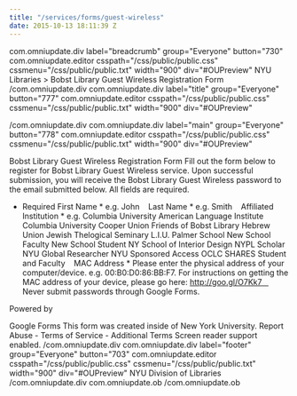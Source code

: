 ```yaml
---
title: "/services/forms/guest-wireless"
date: 2015-10-13 18:11:39 Z
---
```


com.omniupdate.div label="breadcrumb" group="Everyone" button="730"  com.omniupdate.editor csspath="/css/public/public.css" cssmenu="/css/public/public.txt" width="900" div="#OUPreview"
			NYU Libraries > Bobst Library Guest Wireless Registration Form
/com.omniupdate.div
com.omniupdate.div label="title" group="Everyone" button="777"  com.omniupdate.editor csspath="/css/public/public.css" cssmenu="/css/public/public.txt" width="900" div="#OUPreview"

/com.omniupdate.div com.omniupdate.div label="main" group="Everyone" button="778"  com.omniupdate.editor csspath="/css/public/public.css" cssmenu="/css/public/public.txt" width="900" div="#OUPreview"

Bobst Library Guest Wireless Registration Form
Fill out the form below to register for Bobst Library Guest Wireless service. Upon successful submission, you will receive the Bobst Library Guest Wireless password to the email submitted below. All fields are required.
* Required
			First Name * e.g. John    Last Name * e.g. Smith    Affiliated Institution * e.g. Columbia University
			American Language Institute Columbia University Cooper Union Friends of Bobst Library Hebrew Union Jewish Thelogical Seminary L.I.U. Palmer School New School Faculty New School Student NY School of Interior Design NYPL Scholar NYU Global Researcher NYU Sponsored Access OCLC SHARES Student and Faculty    MAC Address * Please enter the physical address of your computer/device. e.g. 00:B0:D0:86:BB:F7. For instructions on getting the MAC address of your device, please go here: http://goo.gl/O7Kk7   
			Never submit passwords through Google Forms.
			

Powered by

Google Forms
This form was created inside of New York University. 
Report Abuse - Terms of Service - Additional Terms
Screen reader support enabled.
/com.omniupdate.div
com.omniupdate.div label="footer" group="Everyone" button="703"  com.omniupdate.editor csspath="/css/public/public.css" cssmenu="/css/public/public.txt" width="900" div="#OUPreview" NYU Division of Libraries /com.omniupdate.div
com.omniupdate.ob /com.omniupdate.ob
